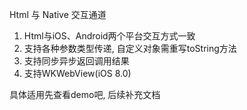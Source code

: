 Html 与 Native 交互通道

1. Html与iOS、Android两个平台交互方式一致
2. 支持各种参数类型传递, 自定义对象需重写toString方法
3. 支持同步异步返回调用结果
4. 支持WKWebView(iOS 8.0)

具体适用先查看demo吧, 后续补充文档
